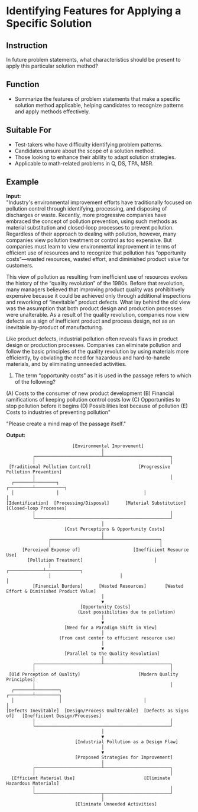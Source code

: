 # Identifying Features for Applying a Specific Solution

## Instruction
In future problem statements, what characteristics should be present to apply this particular solution method?

## Function
- Summarize the features of problem statements that make a specific solution method applicable, helping candidates to recognize patterns and apply methods effectively.

## Suitable For
- Test-takers who have difficulty identifying problem patterns.
- Candidates unsure about the scope of a solution method.
- Those looking to enhance their ability to adapt solution strategies.
- Applicable to math-related problems in Q, DS, TPA, MSR.

## Example
**Input:**  
"Industry's environmental improvement efforts have traditionally focused on pollution control through identifying, processing, and disposing of discharges or waste. Recently, more progressive companies have embraced the concept of pollution prevention, using such methods as material substitution and closed-loop processes to prevent pollution. Regardless of their approach to dealing with pollution, however, many companies view pollution treatment or control as too expensive. But companies must learn to view environmental improvement in terms of efficient use of resources and to recognize that pollution has “opportunity costs”—wasted resources, wasted effort, and diminished product value for customers.

This view of pollution as resulting from inefficient use of resources evokes the history of the “quality revolution” of the 1980s. Before that revolution, many managers believed that improving product quality was prohibitively expensive because it could be achieved only through additional inspections and reworking of “inevitable” product defects. What lay behind the old view was the assumption that both product design and production processes were unalterable. As a result of the quality revolution, companies now view defects as a sign of inefficient product and process design, not as an inevitable by-product of manufacturing.

Like product defects, industrial pollution often reveals flaws in product design or production processes. Companies can eliminate pollution and follow the basic principles of the quality revolution by using materials more efficiently, by obviating the need for hazardous and hard-to-handle materials, and by eliminating unneeded activities.

1. The term “opportunity costs” as it is used in the passage refers to which of the following?

(A) Costs to the consumer of new product development
(B) Financial ramifications of keeping pollution control costs low
(C) Opportunities to stop pollution before it begins
(D) Possibilities lost because of pollution
(E) Costs to industries of preventing pollution"

"Please create a mind map of the passage itself."

**Output:**  

```
                         [Environmental Improvement]
                                    │
          ┌─────────────────────────┴─────────────────────────┐
          │                                                   │
 [Traditional Pollution Control]                  [Progressive Pollution Prevention]
          │                                                   │
  ┌───────┴────────┐                                ┌─────────┴───────────┐
  │                │                                │                     │
[Identification]  [Processing/Disposal]      [Material Substitution]   [Closed-loop Processes]
          │                                                   │
          └───────────────────────────────────────────────────┘
                                    │
                      [Cost Perceptions & Opportunity Costs]
                                    │
                ┌───────────────────┴─────────────────────┐
                │                                         │
      [Perceived Expense of]                    [Inefficient Resource Use]
        [Pollution Treatment]                           │
                │                          ┌─────────────┴─────────────┐
                │                          │                           │
          [Financial Burdens]      [Wasted Resources]       [Wasted Effort & Diminished Product Value]
                                    │
                                    ▼
                            [Opportunity Costs]
                           (Lost possibilities due to pollution)
                                    │
                                    ▼
                      [Need for a Paradigm Shift in View]
                                    │
                    (From cost center to efficient resource use)
                                    │
                                    ▼
                      [Parallel to the Quality Revolution]
                                    │
          ┌─────────────────────────┴─────────────────────────┐
          │                                                   │
 [Old Perception of Quality]                      [Modern Quality Principles]
          │                                                   │
  ┌───────┴─────────┐                               ┌─────────┴─────────┐
  │                 │                               │                   │
[Defects Inevitable]  [Design/Process Unalterable]  [Defects as Signs of]   [Inefficient Design/Processes]
          │                                                   │
          └───────────────────────────────────────────────────┘
                                    │
                                    ▼
                          [Industrial Pollution as a Design Flaw]
                                    │
                                    ▼
                          [Proposed Strategies for Improvement]
                                    │
          ┌─────────────────────────┴─────────────────────────┐
          │                                                   │
  [Efficient Material Use]                          [Eliminate Hazardous Materials]
          │                                                   │
          └─────────────────────────┬─────────────────────────┘
                                    │
                          [Eliminate Unneeded Activities]

```

